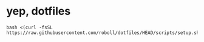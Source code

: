 # yep, dotfiles

```
bash <(curl -fsSL https://raw.githubusercontent.com/roboll/dotfiles/HEAD/scripts/setup.sh)
```
